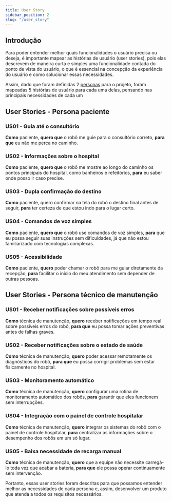 ```yaml
---
title: User Story
sidebar_position: 2
slug: "/user_story"
---
```


## Introdução

Para poder entender melhor quais funcionalidades o usuário precisa ou deseja, é importante mapear as histórias de usuário (user stories), pois elas descrevem de maneira curta e simples uma funcionalidade contada do ponto de vista do usuário, o que é essencial na concepção da experiência do usuário e como solucionar essas necessidades.

Assim, dado que foram definidas 2 [personas](/personas) para o projeto, foram mapeadas 5 histórias de usuário para cada uma delas, pensando nas principais necessidades de cada um

## User Stories - Persona paciente

### US01 - Guia até o consultório
**Como** paciente, **quero que** o robô me guie para o consultório correto, **para que** eu não me perca no caminho.

### US02 - Informações sobre o hospital
**Como** paciente, **quero que** o robô me mostre ao longo do caminho os pontos principais do hospital, como banheiros e refeitórios, **para** eu saber onde posso ir caso precise.

### US03 - Dupla confirmação do destino
**Como** paciente, quero confirmar na tela do robô o destino final antes de seguir, **para** ter certeza de que estou indo para o lugar certo.

### US04 - Comandos de voz simples
**Como** paciente, **quero que** o robô use comandos de voz simples, **para** que eu possa seguir suas instruções sem dificuldades, já que não estou familiarizado com tecnologias complexas.

### US05 - Acessibilidade
**Como** paciente, **quero** poder chamar o robô para me guiar diretamente da recepção, **para** facilitar o início do meu atendimento sem depender de outras pessoas.

## User Stories - Persona técnico de manutenção

### US01 - Receber notificações sobre possíveis erros
**Como** técnica de manutenção, **quero** receber notificações em tempo real sobre possíveis erros do robô, **para que** eu possa tomar ações preventivas antes de falhas graves.

### US02 - Receber notificações sobre o estado de saúde
**Como** técnica de manutenção, **quero** poder acessar remotamente os diagnósticos do robô, **para que** eu possa corrigir problemas sem estar fisicamente no hospital.

### US03 - Monitoramento automático
**Como** técnica de manutenção, **quero** configurar uma rotina de monitoramento automático dos robôs, **para** garantir que eles funcionem sem interrupções.

### US04 - Integração com o painel de controle hospitalar
**Como** técnica de manutenção, **quero** integrar os sistemas do robô com o painel de controle hospitalar, **para** centralizar as informações sobre o desempenho dos robôs em um só lugar.

### US05 - Baixa necessidade de recarga manual
**Como** técnica de manutenção, **quero** que a equipe não necessite carregá-lo toda vez que acabar a bateria, **para que** ele possa operar continuamente sem intervenção.


Portanto, essas user stories foram descritas para que possamos entender melhor as necessidades de cada persona e, assim, desenvolver um produto que atenda a todos os requisitos necessários.